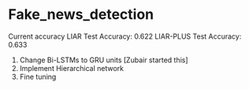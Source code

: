 # Fake_news_detection

Current accuracy 
LIAR Test Accuracy: 0.622
LIAR-PLUS Test Accuracy: 0.633


1. Change Bi-LSTMs to GRU units [Zubair started this]
2. Implement Hierarchical network 
3. Fine tuning 
